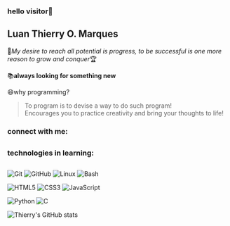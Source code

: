 ### hello visitor:ghost:

## Luan Thierry O. Marques
:rose:*My desire to reach all potential is progress, to be successful is one more reason to grow and conquer*:trophy:

:books:**always looking for something new**

:smile:why programming?
>To program is to devise a way to do such program!  
>Encourages you to practice creativity and bring your thoughts to life!

### connect with me:
##




### technologies in learning:
##
![Git](https://img.shields.io/badge/-Git-181717?style=flat-square&logo=git)
![GitHub](https://img.shields.io/badge/-GitHub-181717?style=flat-square&logo=github)
![Linux](https://img.shields.io/badge/-Linux-181717?style=flat-square&logo=linux)
![Bash](https://img.shields.io/badge/-Bash-181717?style=flat-square&logo=bash)


![HTML5](https://img.shields.io/badge/-HTML5-E34F26?style=flat-square&logo=html5&logoColor=white)
![CSS3](https://img.shields.io/badge/-CSS3-1572B6?style=flat-square&logo=css3)
![JavaScript](https://img.shields.io/badge/-JavaScript-yellow?style=flat-square&logo=javascript)
 

![Python](https://img.shields.io/badge/-Python-181717?style=flat-square&logo=python)
![C](https://img.shields.io/badge/-c-181717?style=flat-square&logo=c)


![Thierry's GitHub stats](https://github-readme-stats.vercel.app/api?username=LuanThierry&show_icons=true&theme=blueberry)


<!--
**LuanThierry/LuanThierry** is a ✨ _special_ ✨ repository because its `README.md` (this file) appears on your GitHub profile.

Here are some ideas to get you started:

- 🔭 I’m currently working on ...
- 🌱 I’m currently learning ...
- 👯 I’m looking to collaborate on ...
- 🤔 I’m looking for help with ...
- 💬 Ask me about ...
- 📫 How to reach me: ...
- 😄 Pronouns: ...
- ⚡ Fun fact -->
